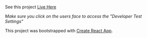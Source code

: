 See this project [Live Here](http://alanthinks.com/projects/medical-audit-app)

_Make sure you click on the users face to access the "Developer Test Settings"_

This project was bootstrapped with [Create React App](https://github.com/facebook/create-react-app).
